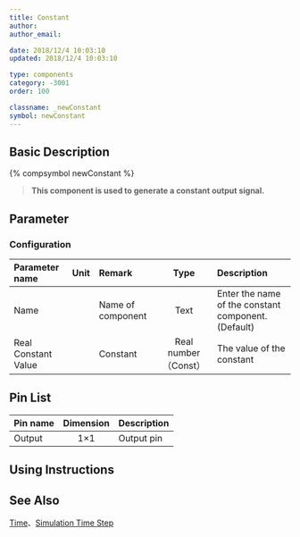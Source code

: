 ```yaml
---
title: Constant
author: 
author_email:

date: 2018/12/4 10:03:10
updated: 2018/12/4 10:03:10

type: components
category: -3001
order: 100

classname: _newConstant
symbol: newConstant
---
```

## Basic Description
{% compsymbol newConstant %}

> **This component is used to generate a constant output signal.**

## Parameter
### Configuration
| Parameter name | Unit | Remark | Type | Description |
| :--- | :--- | :--- | :--: | :--- |
| Name |  | Name of component | Text | Enter the name of the constant component. (Default) |
| Real Constant Value |  | Constant | Real number（Const） | The value of the constant |


## Pin List

| Pin name | Dimension | Description |
| :--- | :--:  | :--- |
| Output | 1×1 | Output pin |

## Using Instructions



## See Also

[Time](comp_newTime.html)、[Simulation Time Step](comp_newDeltaT.html)
